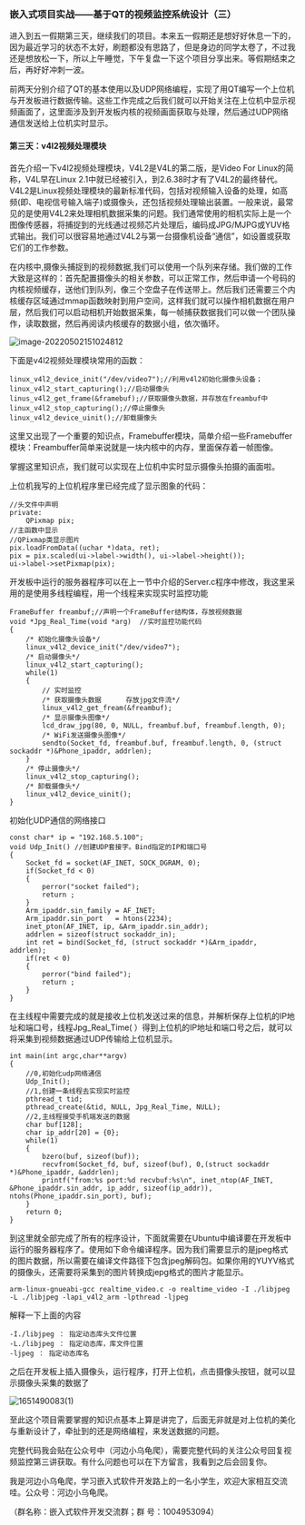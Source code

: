 ### 嵌入式项目实战——基于QT的视频监控系统设计（三）

进入到五一假期第三天，继续我们的项目。本来五一假期还是想好好休息一下的，因为最近学习的状态不太好，刷题都没有思路了，但是身边的同学太卷了，不过我还是想放松一下，所以上午睡觉，下午复盘一下这个项目分享出来。等假期结束之后，再好好冲刺一波。

前两天分别介绍了QT的基本使用以及UDP网络编程，实现了用QT编写一个上位机与开发板进行数据传输。这些工作完成之后我们就可以开始关注在上位机中显示视频画面了，这里面涉及到开发板内核的视频画面获取与处理，然后通过UDP网络通信发送给上位机实时显示。

#### 第三天：v4l2视频处理模块

首先介绍一下v4l2视频处理模块，V4L2是V4L的第二版，是Video For Linux的简称，V4L早在Linux 2.1中就已经被引入，到2.6.38时才有了V4L2的最终替代。V4L2是Linux视频处理模块的最新标准代码，包括对视频输入设备的处理，如高频(即、电视信号输入端子)或摄像头，还包括视频处理输出装置。一般来说，最常见的是使用V4L2来处理相机数据采集的问题。我们通常使用的相机实际上是一个图像传感器，将捕捉到的光线通过视频芯片处理后，编码成JPG/MJPG或YUV格式输出。我们可以很容易地通过V4L2与第一台摄像机设备“通信”，如设置或获取它们的工作参数。

在内核中,摄像头捕捉到的视频数据,我们可以使用一个队列来存储。我们做的工作大致是这样的：首先配置摄像头的相关参数，可以正常工作，然后申请一个号码的内核视频缓存，送他们到队列，像三个空盘子在传送带上。然后我们还需要三个内核缓存区域通过mmap函数映射到用户空间，这样我们就可以操作相机数据在用户层，然后我们可以启动相机开始数据采集，每一帧捕获数据我们可以做一个团队操作，读取数据，然后再阅读内核缓存的数据小组，依次循环。

![image-20220502151024812](https://s2.loli.net/2022/05/27/X4D8e37m1wzKLJq.png)

下面是v4l2视频处理模块常用的函数：

```
linux_v4l2_device_init("/dev/video7");//利用v4l2初始化摄像头设备；
linux_v4l2_start_capturing();//启动摄像头
linus_v4l2_get_frame(&framebuf);//获取摄像头数据，并存放在freambuf中
linux_v4l2_stop_capturing();//停止摄像头
linux_v4l2_device_uinit();//卸载摄像头
```

这里又出现了一个重要的知识点，Framebuffer模块，简单介绍一些Framebuffer模块：Freambuffer简单来说就是一块内核中的内存，里面保存着一帧图像。

掌握这里知识点，我们就可以实现在上位机中实时显示摄像头拍摄的画面啦。

上位机我写的上位机程序里已经完成了显示图象的代码：

```
//头文件中声明
private:
    QPixmap pix;
//主函数中显示
//QPixmap类显示图片
pix.loadFromData((uchar *)data, ret);
pix = pix.scaled(ui->label->width(), ui->label->height());
ui->label->setPixmap(pix);
```

开发板中运行的服务器程序可以在上一节中介绍的Server.c程序中修改，我这里采用的是使用多线程编程，用一个线程来实现实时监控功能

```
FrameBuffer freambuf;//声明一个FrameBuffer结构体，存放视频数据
void *Jpg_Real_Time(void *arg)	//实时监控功能代码
{
	/* 初始化摄像头设备*/
	linux_v4l2_device_init("/dev/video7");	
	/* 启动摄像头*/
	linux_v4l2_start_capturing();	
	while(1)
	{
		// 实时监控
		/* 获取摄像头数据      存放jpg文件流*/
		linux_v4l2_get_fream(&freambuf);			
		/* 显示摄像头图像*/
		lcd_draw_jpg(80, 0, NULL, freambuf.buf, freambuf.length, 0);
		/* WiFi发送摄像头图像*/
		sendto(Socket_fd, freambuf.buf, freambuf.length, 0, (struct sockaddr *)&Phone_ipaddr, addrlen);
	}	
	/* 停止摄像头*/
	linux_v4l2_stop_capturing();	
	/* 卸载摄像头*/
	linux_v4l2_device_uinit();
}
```

初始化UDP通信的网络接口

```
const char* ip = "192.168.5.100";
void Udp_Init()	//创建UDP套接字。Bind指定的IP和端口号
{
	Socket_fd = socket(AF_INET, SOCK_DGRAM, 0);
	if(Socket_fd < 0)
	{
		perror("socket failed");
		return ;
	}
	Arm_ipaddr.sin_family = AF_INET;
	Arm_ipaddr.sin_port   = htons(2234);
	inet_pton(AF_INET, ip, &Arm_ipaddr.sin_addr);	
	addrlen = sizeof(struct sockaddr_in);
	int ret = bind(Socket_fd, (struct sockaddr *)&Arm_ipaddr, addrlen);
	if(ret < 0)
	{
		perror("bind failed");
		return ;
	}	
}
```

在主线程中需要完成的就是接收上位机发送过来的信息，并解析保存上位机的IP地址和端口号，线程Jpg_Real_Time( ）得到上位机的IP地址和端口号之后，就可以将采集到视频数据通过UDP传输给上位机显示。

```
int main(int argc,char**argv)
{
	//0,初始化udp网络通信
	Udp_Init();
	//1,创建一条线程去实现实时监控
	pthread_t tid;
	pthread_create(&tid, NULL, Jpg_Real_Time, NULL);
	//2,主线程接受手机端发送的数据
	char buf[128];
	char ip_addr[20] = {0};
	while(1)
	{
		bzero(buf, sizeof(buf));
		recvfrom(Socket_fd, buf, sizeof(buf), 0,(struct sockaddr *)&Phone_ipaddr, &addrlen);
		printf("from:%s port:%d recvbuf:%s\n", inet_ntop(AF_INET, &Phone_ipaddr.sin_addr, ip_addr, sizeof(ip_addr)), ntohs(Phone_ipaddr.sin_port), buf);	
	}
	return 0;
}
```

到这里就全部完成了所有的程序设计，下面就需要在Ubuntu中编译要在开发板中运行的服务器程序了。使用如下命令编译程序。因为我们需要显示的是jpeg格式的图片数据，所以需要在编译文件路径下包含jpeg解码包。如果你用的YUYV格式的摄像头，还需要将采集到的图片转换成jepg格式的图片才能显示。

```
arm-linux-gnueabi-gcc realtime_video.c -o realtime_video -I ./libjpeg -L ./libjpeg -lapi_v4l2_arm -lpthread -ljpeg
```

解释一下上面的内容

```
-I./libjpeg ： 指定动态库头文件位置
-L./libjpeg ： 指定动态库，库文件位置
-ljpeg ： 指定动态库名
```

之后在开发板上插入摄像头，运行程序，打开上位机，点击摄像头按钮，就可以显示摄像头采集的数据了

![1651490083(1)](https://s2.loli.net/2022/05/27/TIHehvFA492xQLr.png)

至此这个项目需要掌握的知识点基本上算是讲完了，后面无非就是对上位机的美化与重新设计了，牵扯到的还是网络编程，来发送数据的问题。

完整代码我会贴在公众号中（河边小乌龟爬），需要完整代码的关注公众号回复视频监控第三讲获取。有什么问题也可以在下方留言，我看到之后会回复你。

我是河边小乌龟爬，学习嵌入式软件开发路上的一名小学生，欢迎大家相互交流哇。公众号：河边小乌龟爬。

（群名称：嵌入式软件开发交流群；群 号：1004953094）